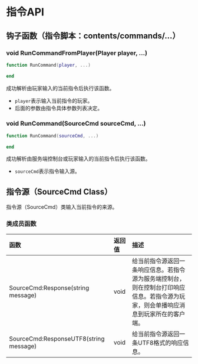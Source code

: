 # 指令API

## 钩子函数（指令脚本：contents/commands/...）

### void RunCommandFromPlayer\(Player player, ...\)

```lua
function RunCommand(player, ...)
    
end
```

成功解析由玩家输入的当前指令后执行该函数。

* `player`表示输入当前指令的玩家。
* 后面的参数由指令具体参数列表决定。

### void RunCommand\(SourceCmd sourceCmd, ...\)

```lua
function RunCommand(sourceCmd, ...)
    
end
```

成功解析由服务端控制台或玩家输入的当前指令后执行该函数。

* `sourceCmd`表示指令输入源。

## 指令源（SourceCmd Class）

指令源（SourceCmd）类输入当前指令的来源。

### 类成员函数

| 函数 | 返回值 | 描述 |
| :--- | :--- | :--- |
| SourceCmd:Response\(string message\) | void | 给当前指令源返回一条响应信息。若指令源为服务端控制台，则在控制台打印响应信息。若指令源为玩家，则会单播响应消息到玩家所在的客户端。 |
| SourceCmd:ResponseUTF8\(string message\) | void | 给当前指令源返回一条UTF8格式的响应信息。 |



